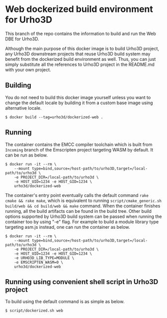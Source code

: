 <!--
  Copyright (c) 2019 Yao Wei Tjong. All rights reserved.

  Permission is hereby granted, free of charge, to any person obtaining a copy
  of this software and associated documentation files (the "Software"), to deal
  in the Software without restriction, including without limitation the rights
  to use, copy, modify, merge, publish, distribute, sublicense, and/or sell
  copies of the Software, and to permit persons to whom the Software is
  furnished to do so, subject to the following conditions:

  The above copyright notice and this permission notice shall be included in
  all copies or substantial portions of the Software.

  THE SOFTWARE IS PROVIDED "AS IS", WITHOUT WARRANTY OF ANY KIND, EXPRESS OR
  IMPLIED, INCLUDING BUT NOT LIMITED TO THE WARRANTIES OF MERCHANTABILITY,
  FITNESS FOR A PARTICULAR PURPOSE AND NONINFRINGEMENT. IN NO EVENT SHALL THE
  AUTHORS OR COPYRIGHT HOLDERS BE LIABLE FOR ANY CLAIM, DAMAGES OR OTHER
  LIABILITY, WHETHER IN AN ACTION OF CONTRACT, TORT OR OTHERWISE, ARISING FROM,
  OUT OF OR IN CONNECTION WITH THE SOFTWARE OR THE USE OR OTHER DEALINGS IN
  THE SOFTWARE.
-->

# Web dockerized build environment for Urho3D

This branch of the repo contains the information to build and run the Web DBE
for Urho3D.

Although the main purpose of this docker image is to build Urho3D project, any
Urho3D downstream projects that reuse Urho3D build system may benefit from the
dockerized build environment as well. Thus, you can just simply substitute all the
references to Urho3D project in the README.md with your own project.

## Building

You do not need to build this docker image yourself unless you want to change the
default locale by building it from a custom base image using alternative locale. 

```
$ docker build --tag=urho3d/dockerized-web .
```

## Running

The container contains the EMCC compiler toolchain which is built from `Incoming`
branch of the Emscripten project targeting WASM by default. It can be run as below.

```
$ docker run -it --rm \
    --mount type=bind,source=/host-path/to/urho3D,target=/local-path/to/urho3d \
    -e PROJECT_DIR=/local-path/to/urho3d \
    -e HOST_UID=1234 -e HOST_GID=1234 \
    urho3d/dockerized-web
```

The container's entry point eventually calls the default command `rake cmake &&
rake make`, which is equivalent to running `script/cmake_generic.sh build/web
&& cd build/web && make` command. When the container finishes running, all the
build artifacts can be found in the build tree. Other build options supported by
Urho3D build system can be passed when running the container too by using "-e"
flag. For example to build a module library type targeting asm.js instead, one can
run the container as below.

```
$ docker run -it --rm \
    --mount type=bind,source=/host-path/to/urho3D,target=/local-path/to/urho3d \
    -e PROJECT_DIR=/local-path/to/urho3d \
    -e HOST_UID=1234 -e HOST_GID=1234 \
    -e URHO3D_LIB_TYPE=MODULE \
    -e EMSCRIPTEN_WASM=0 \
    urho3d/dockerized-web
```

## Running using convenient shell script in Urho3D project

To build using the default command is as simple as below.

```
$ script/dockerized.sh web
```
